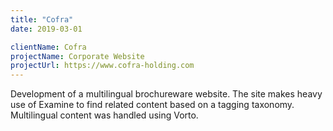 ```yaml
---
title: "Cofra"
date: 2019-03-01

clientName: Cofra
projectName: Corporate Website
projectUrl: https://www.cofra-holding.com
---
```


Development of a multilingual brochureware website. The site makes heavy use of Examine to find related content based on a tagging taxonomy. Multilingual content was handled using Vorto.
